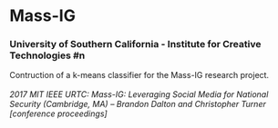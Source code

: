# Mass-IG
### University of Southern California - Institute for Creative Technologies #n
Contruction of a k-means classifier for the Mass-IG research project.<br /><br />
*2017 MIT IEEE URTC: Mass-IG: Leveraging Social Media for National Security (Cambridge, MA) – Brandon Dalton and Christopher Turner [conference proceedings]*
